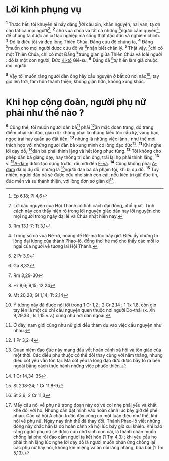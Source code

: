 # Lời kinh phụng vụ

<sup><b>1</b></sup> Trước hết, tôi khuyên ai nấy dâng [^1@-e9403648-d211-4995-864d-a367cfa7558d]lời cầu xin, khẩn nguyện, nài van, tạ ơn cho tất cả mọi người[^1-e9403648-d211-4995-864d-a367cfa7558d], <sup><b>2</b></sup> cho vua chúa và tất cả những [^2@-e9403648-d211-4995-864d-a367cfa7558d]người cầm quyền[^2-e9403648-d211-4995-864d-a367cfa7558d], để chúng ta được an cư lạc nghiệp mà sống thật đạo đức và nghiêm chỉnh. <sup><b>3</b></sup> Đó là điều tốt và đẹp lòng Thiên Chúa, Đấng cứu độ chúng ta, <sup><b>4</b></sup> Đấng [^3@-e9403648-d211-4995-864d-a367cfa7558d]muốn cho mọi người được cứu độ và [^4@-e9403648-d211-4995-864d-a367cfa7558d]nhận biết chân lý. <sup><b>5</b></sup> Thật vậy, [^5@-e9403648-d211-4995-864d-a367cfa7558d]chỉ có một Thiên Chúa, chỉ có một Đấng [^6@-e9403648-d211-4995-864d-a367cfa7558d]trung gian giữa Thiên Chúa và loài người : đó là một con người, Đức [Ki-tô]() Giê-su, <sup><b>6</b></sup> Đấng đã [^7@-e9403648-d211-4995-864d-a367cfa7558d]tự hiến làm giá chuộc mọi người.

<sup><b>8</b></sup> Vậy tôi muốn rằng người đàn ông hãy cầu nguyện ở bất cứ nơi nào[^4-e9403648-d211-4995-864d-a367cfa7558d], tay giơ lên trời, tâm hồn thánh thiện, không giận hờn, không xung khắc.

# Khi họp cộng đoàn, người phụ nữ phải như thế nào ?

<sup><b>9</b></sup> Cũng thế, tôi muốn người đàn bà[^5-e9403648-d211-4995-864d-a367cfa7558d] phải [^10@-e9403648-d211-4995-864d-a367cfa7558d]ăn mặc đoan trang, đồ trang điểm phải kín đáo, giản dị : không phải là những kiểu tóc cầu kỳ, vàng bạc, ngọc trai hay quần áo đắt tiền, <sup><b>10</b></sup> nhưng là những việc lành ; như thế mới thích hợp với những người đàn bà xưng mình có lòng đạo đức[^6-e9403648-d211-4995-864d-a367cfa7558d]. <sup><b>11</b></sup> Khi nghe lời dạy dỗ, [^11@-e9403648-d211-4995-864d-a367cfa7558d]đàn bà phải thinh lặng và hết lòng phục tùng. <sup><b>12</b></sup> Tôi không cho phép đàn bà giảng dạy, hay thống trị đàn ông, trái lại họ phải thinh lặng, <sup><b>13</b></sup> vì [^12@-e9403648-d211-4995-864d-a367cfa7558d][A-đam]() được tạo dựng trước, rồi mới đến [E-và](). <sup><b>14</b></sup> Cũng không phải [A-đam]() đã bị dụ dỗ, nhưng là [^13@-e9403648-d211-4995-864d-a367cfa7558d]người đàn bà đã phạm tội, khi bị dụ dỗ. <sup><b>15</b></sup> Tuy nhiên, người đàn bà sẽ được cứu nhờ sinh con cái, nếu kiên trì giữ đức tin, đức mến và sự thánh thiện, với lòng đơn sơ giản dị[^7-e9403648-d211-4995-864d-a367cfa7558d].

[^1-e9403648-d211-4995-864d-a367cfa7558d]: Lời cầu nguyện của Hội Thánh có tính cách đại đồng, phổ quát. Tính cách này còn thấy hiện rõ trong lời nguyện giáo dân hay lời nguyện cho mọi người trong ngày đại lễ và Chúa nhật hiện nay.

[^2-e9403648-d211-4995-864d-a367cfa7558d]: Trong số có vua Nê-rô, hoàng đế Rô-ma lúc bấy giờ. Điều ấy chứng tỏ lòng đại lượng của thánh Phao-lô, đồng thời hé mở cho thấy các mối lo ngại của người về tương lai Hội Thánh.

[^4-e9403648-d211-4995-864d-a367cfa7558d]: Ý tưởng này đã được nói tới trong 1 Cr 1,2 ; 2 Cr 2,14 ; 1 Tx 1,8, còn giơ tay lên là một cử chỉ cầu nguyện quen thuộc nơi người Do-thái (x. Xh 9,29.33 ; Is 1,15 v.v.) cũng như nơi dân ngoại.

[^5-e9403648-d211-4995-864d-a367cfa7558d]: Ở đây, nam giới cũng như nữ giới đều tham dự vào việc cầu nguyện như nhau.

[^6-e9403648-d211-4995-864d-a367cfa7558d]: Quan niệm đạo đức này mang dấu vết hoàn cảnh xã hội và tôn giáo của một thời. Các điều phụ thuộc có thể đổi thay cùng với năm tháng, nhưng điều cốt yếu vẫn tồn tại. Mà cốt yếu là lòng đạo đức được bày tỏ ra bên ngoài bằng cách thực hành những việc phước thiện.

[^7-e9403648-d211-4995-864d-a367cfa7558d]: Mấy câu nói về phụ nữ trong đoạn này có vẻ coi nhẹ phái yếu và khắt khe đối với họ. Nhưng cần đặt mình vào hoàn cảnh lúc bấy giờ để phê phán. Các xã hội Á châu trước đây cũng có một luận điệu như thế, khi nói về phụ nữ. Ngày nay tình thế đã thay đổi. Thánh Phao-lô viết những dòng này chắc hẳn là do hoàn cảnh xã hội lúc bấy giờ xui khiến. Khi bảo rằng người phụ nữ sẽ được cứu nhờ sinh con cái, là thánh nhân muốn chống lại phe rối đạo cấm người ta kết hôn (1 Tm 4,3) ; khi yêu cầu họ phải thinh lặng lúc nghe lời dạy dỗ là người muốn phản ứng chống lại các phụ nữ hay nói, không kín miệng và ăn nói lăng nhăng, bừa bãi (1 Tm 5,13).

[^1@-e9403648-d211-4995-864d-a367cfa7558d]: Ep 6,18; Pl 4,6

[^2@-e9403648-d211-4995-864d-a367cfa7558d]: Rm 13,1-7; Tt 3,1

[^3@-e9403648-d211-4995-864d-a367cfa7558d]: 2 Pr 3,9

[^4@-e9403648-d211-4995-864d-a367cfa7558d]: Ga 8,32

[^5@-e9403648-d211-4995-864d-a367cfa7558d]: Rm 3,29-30

[^6@-e9403648-d211-4995-864d-a367cfa7558d]: Hr 8,6; 9,15; 12,24

[^7@-e9403648-d211-4995-864d-a367cfa7558d]: Mt 20,28; Gl 1,14; Tt 2,14

[^10@-e9403648-d211-4995-864d-a367cfa7558d]: 1 Pr 3,2-4

[^11@-e9403648-d211-4995-864d-a367cfa7558d]: 1 Cr 14,34-35

[^12@-e9403648-d211-4995-864d-a367cfa7558d]: St 2,18-24; 1 Cr 11,8-9

[^13@-e9403648-d211-4995-864d-a367cfa7558d]: St 3,6; 2 Cr 11,3
